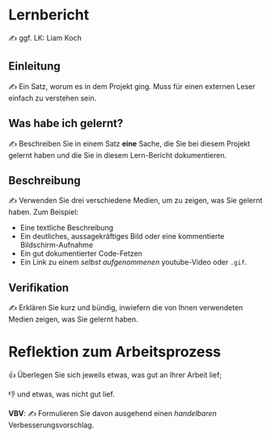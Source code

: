 # Lernbericht

✍️ ggf. LK: Liam Koch

## Einleitung

✍️ Ein Satz, worum es in dem Projekt ging. Muss für einen externen Leser einfach zu verstehen sein.

## Was habe ich gelernt?

✍️ Beschreiben Sie in einem Satz **eine** Sache, die Sie bei diesem Projekt gelernt haben und die Sie in diesem Lern-Bericht dokumentieren.

## Beschreibung

✍️ Verwenden Sie drei verschiedene Medien, um zu zeigen, was Sie gelernt haben. Zum Beispiel:

* Eine textliche Beschreibung
* Ein deutliches, aussagekräftiges Bild oder eine kommentierte Bildschirm-Aufnahme
* Ein gut dokumentierter Code-Fetzen
* Ein Link zu einem *selbst aufgenommenen* youtube-Video oder `.gif`.

## Verifikation

✍️ Erklären Sie kurz und bündig, inwiefern die von Ihnen verwendeten Medien zeigen, was Sie gelernt haben.

# Reflektion zum Arbeitsprozess

👍 Überlegen Sie sich jeweils etwas, was gut an Ihrer Arbeit lief; 

👎 und etwas, was nicht gut lief.

**VBV**: ✍️ Formulieren Sie davon ausgehend einen *handelbaren* Verbesserungsvorschlag.
